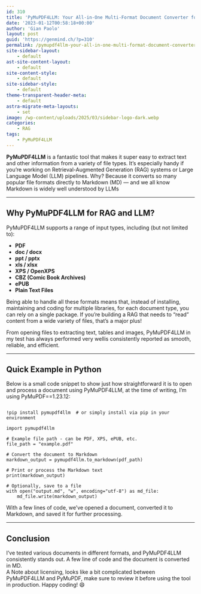 ```yaml
---
id: 310
title: 'PyMuPDF4LLM: Your All-in-One Multi-Format Document Converter for RAG and LLM Workflows'
date: '2023-01-12T00:58:18+00:00'
author: 'Gian Paolo'
layout: post
guid: 'https://genmind.ch/?p=310'
permalink: /pymupdf4llm-your-all-in-one-multi-format-document-converter-for-rag-and-llm-workflows/
site-sidebar-layout:
    - default
ast-site-content-layout:
    - default
site-content-style:
    - default
site-sidebar-style:
    - default
theme-transparent-header-meta:
    - default
astra-migrate-meta-layouts:
    - set
image: /wp-content/uploads/2025/03/sidebar-logo-dark.webp
categories:
    - RAG
tags:
    - PyMuPDF4LLM
---
```


**PyMuPDF4LLM** is a fantastic tool that makes it super easy to extract text and other information from a variety of file types. It’s especially handy if you’re working on Retrieval-Augmented Generation (RAG) systems or Large Language Model (LLM) pipelines. Why? Because it converts so many popular file formats directly to Markdown (MD) — and we all know Markdown is widely well understood by LLMs

---

## Why PyMuPDF4LLM for RAG and LLM?

  
PyMuPDF4LLM supports a range of input types, including (but not limited to):

- **PDF**
- **doc / docx**
- **ppt / pptx**
- **xls / xlsx**
- **XPS / OpenXPS**
- **CBZ (Comic Book Archives)**
- **ePUB**
- **Plain Text Files**

Being able to handle all these formats means that, instead of installing, maintaining and coding for multiple libraries, for each document type, you can rely on a single package. If you’re building a RAG that needs to “read” content from a wide variety of files, that’s a major plus!

From opening files to extracting text, tables and images, PyMuPDF4LLM in my test has always performed very wellis consistently reported as smooth, reliable, and efficient.

---

## Quick Example in Python

Below is a small code snippet to show just how straightforward it is to open and process a document using PyMuPDF4LLM, at the time of writing, I’m using PyMuPDF==1.23.12:

```

!pip install pymupdf4llm  # or simply install via pip in your environment

import pymupdf4llm

# Example file path - can be PDF, XPS, ePUB, etc.
file_path = "example.pdf"

# Convert the document to Markdown
markdown_output = pymupdf4llm.to_markdown(pdf_path)

# Print or process the Markdown text
print(markdown_output)

# Optionally, save to a file
with open("output.md", "w", encoding="utf-8") as md_file:
    md_file.write(markdown_output)

```

With a few lines of code, we’ve opened a document, converted it to Markdown, and saved it for further processing.

---

## Conclusion

I’ve tested various documents in different formats, and PyMuPDF4LLM consistently stands out. A few line of code and the document is converted in MD.  
A Note about licensing, looks like a bit complicated between PyMuPDF4LLM and PyMuPDF, make sure to review it before using the tool in production. Happy coding! 😄